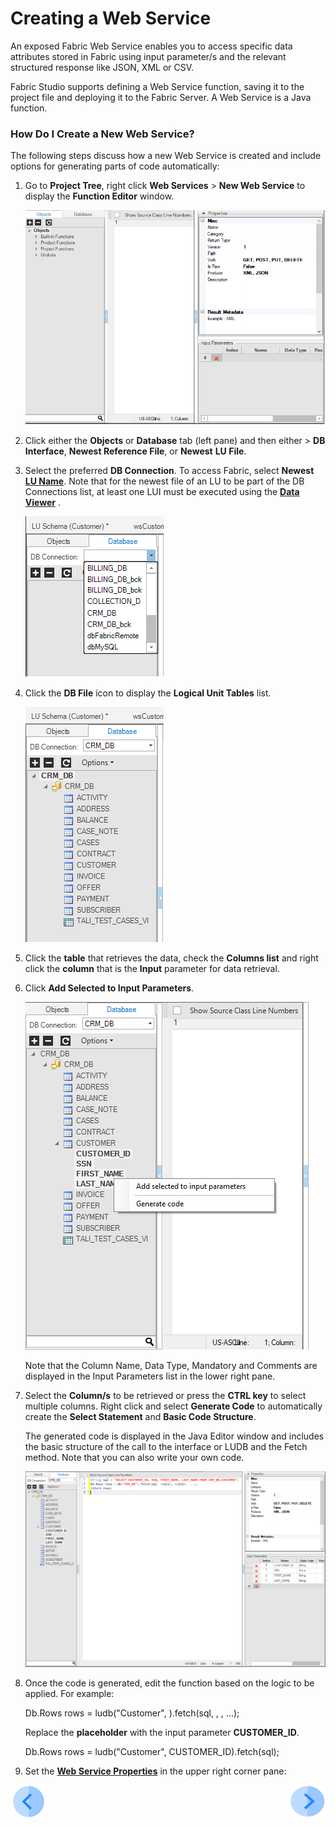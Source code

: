 # Creating a Web Service

An exposed Fabric Web Service enables you to access specific data attributes stored in Fabric using input parameter/s and the relevant structured response like JSON, XML or CSV. 

Fabric Studio supports defining a Web Service function, saving it to the project file and deploying it to the Fabric Server. A Web Service is a Java function.

### How Do I Create a New Web Service?

The following steps discuss how a new Web Service is created and include options for generating parts of code automatically:

1. Go to **Project Tree**, right click **Web Services** > **New Web Service** to display the **Function Editor** window.

   <img src="/articles/15_web_services/images/Web-Service-KI-3-1.png" alt="drawing"/>     

2. Click either the **Objects** or **Database** tab (left pane) and then either > **DB Interface**, **Newest Reference File**, or **Newest** **LU File**.

3. Select the preferred **DB Connection**. To access Fabric, select **Newest**  [**LU Name**](/articles/03_logical_units/01_LU_overview.md). Note that for the newest file of an LU to be part of the DB Connections list, at least one LUI must be executed using the [**Data Viewer**](/articles/13_LUDB_viewer_and_studio_debug_capabilities/01_data_viewer.md) .

   <img src="/articles/15_web_services/images/Web-Service-KI-3-2.png"/>  

4. Click the **DB File** icon to display the **Logical Unit Tables** list.

   <img src="/articles/15_web_services/images/Web-Service-KI-3-3.png" alt="drawing"/>  

5. Click the **table** that retrieves the data, check the **Columns list** and right click the **column** that is the **Input** parameter for data retrieval. 

6. Click **Add Selected to Input Parameters**.

    <img src="/articles/15_web_services/images/Web-Service-KI-3-4.png" alt="drawing"/> 

   Note that the Column Name, Data Type, Mandatory and Comments are displayed in the Input Parameters list in the lower right pane.
    


7. Select the **Column/s** to be retrieved or press the **CTRL key** to select multiple columns. Right click and select **Generate Code** to automatically create the **Select Statement** and **Basic Code Structure**. 
   

    The generated code is displayed in the Java Editor window and includes the basic structure of the call to the interface or LUDB and the Fetch method. Note that you can also write your own code. 

    <img src="/articles/15_web_services/images/Web-Service-KI-3-5.png" alt="drawing"/>  

8. Once the code is generated, edit the function based on the logic to be applied. For example:

    Db.Rows rows = ludb("Customer", <instanceID>).fetch(sql, <val1>, <val2>, ...);

    Replace the **<instanceID> placeholder** with the input parameter **CUSTOMER_ID**.  

    Db.Rows rows = ludb("Customer", CUSTOMER_ID).fetch(sql);

9. Set the [**Web Service Properties**](/articles/15_web_services/02_web_services_properties.md) in the upper right corner pane:

[![Previous](/articles/images/Previous.png)](/articles/15_web_services/02_web_services_properties.md)[<img align="right" width="60" height="54" src="/articles/images/Next.png">](/articles/15_web_services/04_web_services_function_basic_structure.md)


